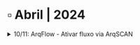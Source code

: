 # ▫️ Abril | 2024



<details>

<summary>10/11: ArqFlow - Ativar fluxo via ArqSCAN</summary>

A ativação de fluxo via ArqSCAN foi alterada para permitir a copia dos dados do registro para os campos do formulário quando estes possuírem os mesmos campos configurados.&#x20;

Quando é realizado o upload de arquivos no ArqSCAN, é criado um documento com os campos indexadores preenchidos pelo usuário, caso haja ativação de fluxo durante este processo e, o formulário do workflow tenha ao menos um campo igual ao do registro, o seu valor será inserido automaticamente no campo do formulário.

<img src="../.gitbook/assets/Ativação ArqScan.png" alt="" data-size="original">

</details>
